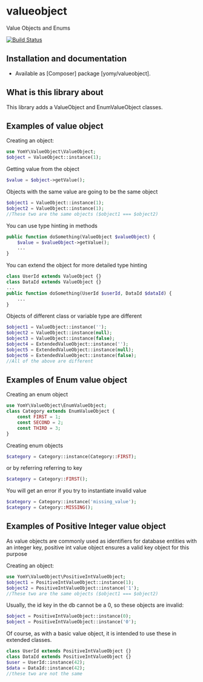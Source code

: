 # valueobject
Value Objects and Enums

[![Build Status](https://travis-ci.org/yomy/valueobject.svg?branch=master)](https://travis-ci.org/yomy/valueobject)

## Installation and documentation

- Available as [Composer] package [yomy/valueobject].

## What is this library about

This library adds a ValueObject and EnumValueObject classes.

## Examples of value object
Creating an object:
```php
use YomY\ValueObject\ValueObject;
$object = ValueObject::instance(1);
```

Getting value from the object
```php
$value = $object->getValue();
```

Objects with the same value are going to be the same object

```php
$object1 = ValueObject::instance(1);
$object2 = ValueObject::instance(1);
//These two are the same objects ($object1 === $object2)
```

You can use type hinting in methods
```php
public function doSomething(ValueObject $valueObject) {
    $value = $valueObject->getValue();
    ...
}
```

You can extend the object for more detailed type hinting
```php
class UserId extends ValueObject {}
class DataId extends ValueObject {}
...
public function doSomething(UserId $userId, DataId $dataId) {
    ...
}
```

Objects of different class or variable type are different 
```php
$object1 = ValueObject::instance('');
$object2 = ValueObject::instance(null);
$object3 = ValueObject::instance(false);
$object4 = ExtendedValueObject::instance('');
$object5 = ExtendedValueObject::instance(null);
$object6 = ExtendedValueObject::instance(false);
//All of the above are different
```

## Examples of Enum value object

Creating an enum object
```php
use YomY\ValueObject\EnumValueObject;
class Category extends EnumValueObject {
    const FIRST = 1;
    const SECOND = 2;
    const THIRD = 3;
}
```

Creating enum objects
```php
$category = Category::instance(Category::FIRST);
```
or by referring referring to key
```php
$category = Category::FIRST();
```

You will get an error if you try to instantiate invalid value
```php
$category = Category::instance('missing_value');
$category = Category::MISSING();
```

## Examples of Positive Integer value object
As value objects are commonly used as identifiers for database entities 
with an integer key, positive int value object ensures a valid key object for this purpose

Creating an object:
```php
use YomY\ValueObject\PositiveIntValueObject;
$object1 = PositiveIntValueObject::instance(1);
$object2 = PositiveIntValueObject::instance('1');
//These two are the same objects ($object1 === $object2)
```

Usually, the id key in the db cannot be a 0, so these objects are invalid:
```php
$object = PositiveIntValueObject::instance(0);
$object = PositiveIntValueObject::instance('0');
```

Of course, as with a basic value object, it is intended to use these
in extended classes.
```php
class UserId extends PositiveIntValueObject {}
class DataId extends PositiveIntValueObject {}
$user = UserId::instance(42);
$data = DataId::instance(42);
//these two are not the same
```